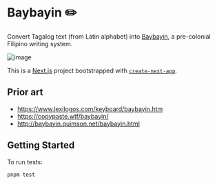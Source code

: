 # Baybayin ✏️

Convert Tagalog text (from Latin alphabet) into [Baybayin](https://en.wikipedia.org/wiki/Baybayin), a pre-colonial Filipino writing system.

![image](https://github.com/aqandrew/baybayin/assets/9038965/5cd1a9eb-4d95-4cd7-ae44-c30d8ffbd7a9)

This is a [Next.js](https://nextjs.org/) project bootstrapped with [`create-next-app`](https://github.com/vercel/next.js/tree/canary/packages/create-next-app).

## Prior art

- https://www.lexilogos.com/keyboard/baybayin.htm
- https://copypaste.wtf/baybayin/
- http://baybayin.quimson.net/baybayin.html

## Getting Started

To run tests:

```bash
pnpm test
```
